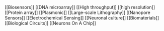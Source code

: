 [[Biosensors]]
[[DNA microarray]]
[[High throughput]]
[[high resolution]]
[[Protein array]]
[[Plasmonic]]
[[Large-scale Lithography]]
[[Nanopore Sensors]]
[[Electrochemical Sensing]]
[[Neuronal culture]]
[[Biomaterials]]
[[Biological Circuits]]
[[Neurons On A Chip]]
